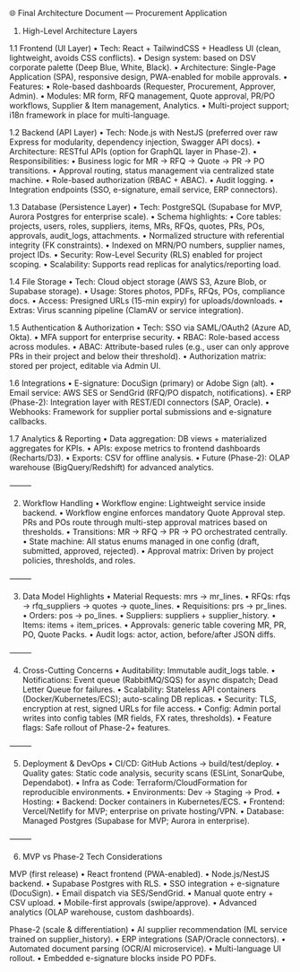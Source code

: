 🌐 Final Architecture Document — Procurement Application

1. High-Level Architecture Layers

1.1 Frontend (UI Layer)
	•	Tech: React + TailwindCSS + Headless UI (clean, lightweight, avoids CSS conflicts).
	•	Design system: based on DSV corporate palette (Deep Blue, White, Black).
	•	Architecture: Single-Page Application (SPA), responsive design, PWA-enabled for mobile approvals.
	•	Features:
	•	Role-based dashboards (Requester, Procurement, Approver, Admin).
	•	Modules: MR form, RFQ management, Quote approval, PR/PO workflows, Supplier & Item management, Analytics.
	•	Multi-project support; i18n framework in place for multi-language.

1.2 Backend (API Layer)
	•	Tech: Node.js with NestJS (preferred over raw Express for modularity, dependency injection, Swagger API docs).
	•	Architecture: RESTful APIs (option for GraphQL layer in Phase-2).
	•	Responsibilities:
	•	Business logic for MR → RFQ → Quote → PR → PO transitions.
	•	Approval routing, status management via centralized state machine.
	•	Role-based authorization (RBAC + ABAC).
	•	Audit logging.
	•	Integration endpoints (SSO, e-signature, email service, ERP connectors).

1.3 Database (Persistence Layer)
	•	Tech: PostgreSQL (Supabase for MVP, Aurora Postgres for enterprise scale).
	•	Schema highlights:
	•	Core tables: projects, users, roles, suppliers, items, MRs, RFQs, quotes, PRs, POs, approvals, audit_logs, attachments.
	•	Normalized structure with referential integrity (FK constraints).
	•	Indexed on MRN/PO numbers, supplier names, project IDs.
	•	Security: Row-Level Security (RLS) enabled for project scoping.
	•	Scalability: Supports read replicas for analytics/reporting load.

1.4 File Storage
	•	Tech: Cloud object storage (AWS S3, Azure Blob, or Supabase storage).
	•	Usage: Stores photos, PDFs, RFQs, POs, compliance docs.
	•	Access: Presigned URLs (15-min expiry) for uploads/downloads.
	•	Extras: Virus scanning pipeline (ClamAV or service integration).

1.5 Authentication & Authorization
	•	Tech: SSO via SAML/OAuth2 (Azure AD, Okta).
	•	MFA support for enterprise security.
	•	RBAC: Role-based access across modules.
	•	ABAC: Attribute-based rules (e.g., user can only approve PRs in their project and below their threshold).
	•	Authorization matrix: stored per project, editable via Admin UI.

1.6 Integrations
	•	E-signature: DocuSign (primary) or Adobe Sign (alt).
	•	Email service: AWS SES or SendGrid (RFQ/PO dispatch, notifications).
	•	ERP (Phase-2): Integration layer with REST/EDI connectors (SAP, Oracle).
	•	Webhooks: Framework for supplier portal submissions and e-signature callbacks.

1.7 Analytics & Reporting
	•	Data aggregation: DB views + materialized aggregates for KPIs.
	•	APIs: expose metrics to frontend dashboards (Recharts/D3).
	•	Exports: CSV for offline analysis.
	•	Future (Phase-2): OLAP warehouse (BigQuery/Redshift) for advanced analytics.

⸻

2. Workflow Handling
	•	Workflow engine: Lightweight service inside backend.
	•	Workflow engine enforces mandatory Quote Approval step. PRs and POs route through multi-step approval matrices based on thresholds.
	•	Transitions: MR → RFQ → PR → PO orchestrated centrally.
	•	State machine: All status enums managed in one config (draft, submitted, approved, rejected).
	•	Approval matrix: Driven by project policies, thresholds, and roles.

⸻

3. Data Model Highlights
	•	Material Requests: mrs → mr_lines.
	•	RFQs: rfqs → rfq_suppliers → quotes → quote_lines.
	•	Requisitions: prs → pr_lines.
	•	Orders: pos → po_lines.
	•	Suppliers: suppliers + supplier_history.
	•	Items: items + item_prices.
	•	Approvals: generic table covering MR, PR, PO, Quote Packs.
	•	Audit logs: actor, action, before/after JSON diffs.

⸻

4. Cross-Cutting Concerns
	•	Auditability: Immutable audit_logs table.
	•	Notifications: Event queue (RabbitMQ/SQS) for async dispatch; Dead Letter Queue for failures.
	•	Scalability: Stateless API containers (Docker/Kubernetes/ECS); auto-scaling DB replicas.
	•	Security: TLS, encryption at rest, signed URLs for file access.
	•	Config: Admin portal writes into config tables (MR fields, FX rates, thresholds).
	•	Feature flags: Safe rollout of Phase-2+ features.

⸻

5. Deployment & DevOps
	•	CI/CD: GitHub Actions → build/test/deploy.
	•	Quality gates: Static code analysis, security scans (ESLint, SonarQube, Dependabot).
	•	Infra as Code: Terraform/CloudFormation for reproducible environments.
	•	Environments: Dev → Staging → Prod.
	•	Hosting:
	•	Backend: Docker containers in Kubernetes/ECS.
	•	Frontend: Vercel/Netlify for MVP; enterprise on private hosting/VPN.
	•	Database: Managed Postgres (Supabase for MVP; Aurora in enterprise).

⸻

6. MVP vs Phase-2 Tech Considerations

MVP (first release)
	•	React frontend (PWA-enabled).
	•	Node.js/NestJS backend.
	•	Supabase Postgres with RLS.
	•	SSO integration + e-signature (DocuSign).
	•	Email dispatch via SES/SendGrid.
	•	Manual quote entry + CSV upload.
	•	Mobile-first approvals (swipe/approve).
	•	Advanced analytics (OLAP warehouse, custom dashboards).


Phase-2 (scale & differentiation)
	•	AI supplier recommendation (ML service trained on supplier_history).
	•	ERP integrations (SAP/Oracle connectors).
	•	Automated document parsing (OCR/AI microservice).
	•	Multi-language UI rollout.
	•	Embedded e-signature blocks inside PO PDFs.